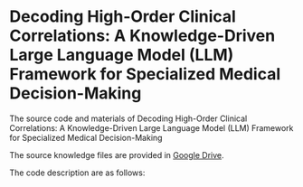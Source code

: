 # Decoding High-Order Clinical Correlations: A Knowledge-Driven Large Language Model (LLM) Framework for Specialized Medical Decision-Making
The source code and materials of Decoding High-Order Clinical Correlations: A Knowledge-Driven Large Language Model (LLM) Framework for Specialized Medical Decision-Making

The source knowledge files are provided in [Google Drive](https://drive.google.com/drive/folders/1QhtS1D1LSukheM5YDD03ONpYWP96RKHw?usp=sharing).

The code description are as follows:

